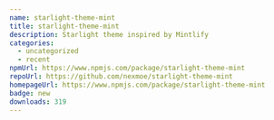 ```yaml
---
name: starlight-theme-mint
title: starlight-theme-mint
description: Starlight theme inspired by Mintlify
categories:
  - uncategorized
  - recent
npmUrl: https://www.npmjs.com/package/starlight-theme-mint
repoUrl: https://github.com/nexmoe/starlight-theme-mint
homepageUrl: https://www.npmjs.com/package/starlight-theme-mint
badge: new
downloads: 319
---
```

